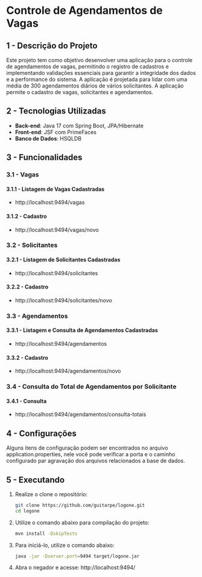 # Controle de Agendamentos de Vagas

## 1 - Descrição do Projeto

Este projeto tem como objetivo desenvolver uma aplicação para o controle de agendamentos de vagas, permitindo o registro de cadastros e implementando validações essenciais para garantir a integridade dos dados e a performance do sistema. A aplicação é projetada para lidar com uma média de 300 agendamentos diários de vários solicitantes. A aplicação permite o cadastro de vagas, solicitantes e agendamentos.

## 2 - Tecnologias Utilizadas

- **Back-end**: Java 17 com Spring Boot, JPA/Hibernate
- **Front-end**: JSF com PrimeFaces
- **Banco de Dados**: HSQLDB

## 3 - Funcionalidades

### 3.1 - Vagas
#### 3.1.1 - Listagem de Vagas Cadastradas
- http://localhost:9494/vagas
#### 3.1.2 - Cadastro
- http://localhost:9494/vagas/novo

### 3.2 - Solicitantes
#### 3.2.1 - Listagem de Solicitantes Cadastradas
- http://localhost:9494/solicitantes
#### 3.2.2 - Cadastro
- http://localhost:9494/solicitantes/novo

### 3.3 - Agendamentos
#### 3.3.1 - Listagem e Consulta de Agendamentos Cadastradas
- http://localhost:9494/agendamentos
#### 3.3.2 - Cadastro
- http://localhost:9494/agendamentos/novo

### 3.4 - Consulta do Total de Agendamentos por Solicitante
#### 3.4.1 - Consulta
- http://localhost:9494/agendamentos/consulta-totais

## 4 - Configurações
Alguns itens de configuração podem ser encontrados no arquivo application.properties, nele você pode verificar a porta e o caminho configurado par agravação dos arquivos relacionados a base de dados.

## 5 - Executando 
1) Realize o clone o repositório:

   ```bash
   git clone https://github.com/guitarpe/logone.git
   cd logone

2) Utilize o comando abaixo para compilação do projeto:
    ```bash
    mvn install -DskipTests
    ```

3) Para iniciá-lo, utilize o comando abaixo:
    ```bash
    java -jar -Dserver.port=9494 target/logone.jar
    ```
4) Abra o negador e acesse:
http://localhost:9494/